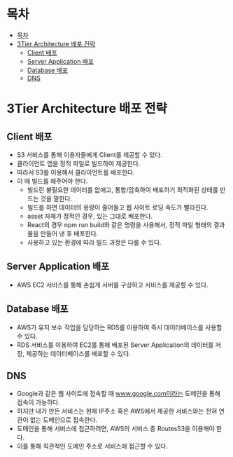 # 목차
* [목차](#목차)
* [3Tier Architecture 배포 전략](#3tier-architecture-배포-전략)
    + [Client 배포](#client-배포)
    + [Server Application 배포](#server-application-배포)
    + [Database 배포](#database-배포)
    + [DNS](#dns)

# 3Tier Architecture 배포 전략

## Client 배포

- S3 서비스를 통해 이용자들에게 Client를 제공할 수 있다.
- 클라이언트 앱을 정적 파일로 빌드하여 제공한다.
- 따라서 S3를 이용해서 클라이언트를 배포한다.
- 이 때 빌드를 해주어야 한다.
    - 빌드란 불필요한 데이터를 없애고, 통합/압축하여 배포하기 최적화된 상태를 만드는 것을 말한다.
    - 빌드를 하면 데이터의 용량이 줄어들고 웹 사이트 로딩 속도가 빨라진다.
    - asset 자체가 정적인 경우, 있는 그대로 배포한다.
    - React의 경우 npm run build와 같은 명령을 사용해서, 정적 파일 형태의 결과물을 만들어 낸 후 배포한다.
    - 사용하고 있는 환경에 따라 빌드 과정은 다를 수 있다.

## Server Application 배포

- AWS EC2 서비스를 통해 손쉽게 서버를 구상하고 서비스를 제공할 수 있다.

## Database 배포

- AWS가 유지 보수 작업을 담당하는 RDS를 이용하여 즉시 데이터베이스를 사용할 수 있다.
- RDS 서비스를 이용하여 EC2를 통해 배포된 Server Application의 데이터를 저장, 제공하는 데이터베이스를 배포할 수 있다.

## DNS

- Google과 같은 웹 사이트에 접속할 때 www.google.com이라는 도메인을 통해 접속이 가능하다.
- 하지만 내가 만든 서비스는 현재 IP주소 혹은 AWS에서 제공한 서비스와는 전혀 연관이 없는 도메인으로 접속한다.
- 도메인을 통해 서비스에 접근하려면, AWS의 서비스 중 Routes53을 이용해야 한다.
- 이를 통해 직관적인 도메인 주소로 서비스에 접근할 수 있다.